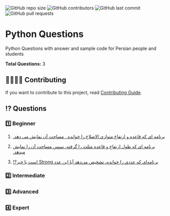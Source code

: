 <p>
<img alt="GitHub repo size" src="https://img.shields.io/github/repo-size/PyFarsi/Python-Questions">
<img alt="GitHub contributors" src="https://img.shields.io/github/contributors/PyFarsi/Python-Questions">
<img alt="GitHub last commit" src="https://img.shields.io/github/last-commit/PyFarsi/Python-Questions">
<img alt="GitHub pull requests" src="https://img.shields.io/github/issues-pr/PyFarsi/Python-Questions">
</p>

# Python Questions
Python Questions with answer and sample code for Persian people and students

**Total Questions:** 3

## 👨‍👨‍👦‍👦 Contributing
If you want to contribute to this project, read [Contributing Guide](CONTRIBUTING.md).

## ⁉️ Questions

### 1️⃣ Beginner
1. [<p dir="rtl">برنامه ای که قاعده و ارتفاع متوازی الاضلاع را خوانده , مساحت آن نمایش می دهد.</p>](Beginner/Question-1)
2. [<p dir="rtl">برنامه ای که طول ارتفاع و قاعده مثلث را گرفته، سپس مساحت آن را نمایش میدهد.</p>](Beginner/Question-2)
3. [<p dir="rtl">برنامه‌ای که عددی را خوانده، تشخیص می‌دهد آیا این عدد Strong است یا خیر⁉️</p>](Beginner/Question-3)

### 2️⃣ Intermediate

### 3️⃣ Advanced

### 4️⃣ Expert
